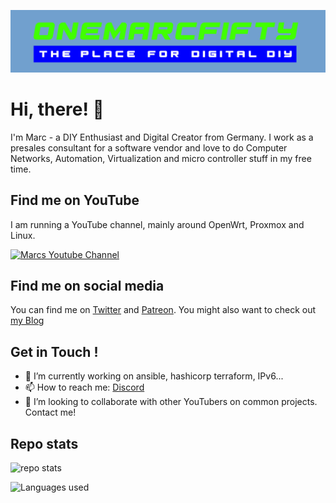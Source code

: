 ![](Channelart.jpg)

# Hi, there! 👋

I'm Marc - a DIY Enthusiast and Digital Creator from Germany. I work as a presales consultant for a software vendor and love to do Computer Networks, Automation, Virtualization and micro controller stuff in my free time. 

## Find me on YouTube

I am running a YouTube channel, mainly around OpenWrt, Proxmox and Linux.

[![Marcs Youtube Channel](https://img.shields.io/youtube/channel/subscribers/UCG5Ph9Mm6UEQLJJ-kGIC2AQ?label=Marc%20on%20YouTube&logo=youtube&logoColor=red&style=flat)](https://www.youtube.com/c/onemarcfifty)

## Find me on social media

You can find me on [Twitter](https://twitter.com/onemarcfifty) and [Patreon](https://patreon.com/onemarcfifty). You might also want to check out [my Blog](https://www.onemarcfifty.com)

## Get in Touch !

- 🔭 I’m currently working on ansible, hashicorp terraform, IPv6...
- 📫 How to reach me: [Discord](https://discord.com/invite/DXnfBUG)
- 👯 I’m looking to collaborate with other YouTubers on common projects. Contact me!

## Repo stats

![repo stats](https://github-readme-stats.vercel.app/api?username=onemarcfifty&show_icons=true&theme=blue-green)

![Languages used](https://github-readme-stats.vercel.app/api/top-langs/?username=onemarcfifty&theme=blue-green)

